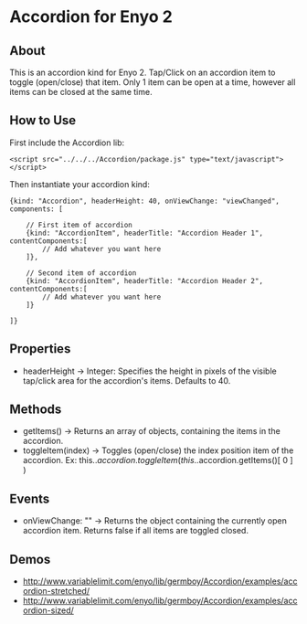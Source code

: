 Accordion for Enyo 2
====================

About
-----

This is an accordion kind for Enyo 2. Tap/Click on an accordion item to toggle (open/close) that item. Only 1 item can be open at a time, however all items can be closed at the same time.


How to Use
----------

First include the Accordion lib:

	<script src="../../../Accordion/package.js" type="text/javascript"></script>

Then instantiate your accordion kind:

	{kind: "Accordion", headerHeight: 40, onViewChange: "viewChanged", components: [
		
		// First item of accordion
		{kind: "AccordionItem", headerTitle: "Accordion Header 1", contentComponents:[
			// Add whatever you want here
		]},
		
		// Second item of accordion
		{kind: "AccordionItem", headerTitle: "Accordion Header 2", contentComponents:[
			// Add whatever you want here
		]}
		
	]}


Properties
----------

- headerHeight -> Integer: Specifies the height in pixels of the visible tap/click area for the accordion's items. Defaults to 40.


Methods
-------
	
- getItems() -> Returns an array of objects, containing the items in the accordion.
- toggleItem(index) -> Toggles (open/close) the index position item of the accordion. Ex: this.$.accordion.toggleItem( this.$.accordion.getItems()[ 0 ] )


Events
------

- onViewChange: "" -> Returns the object containing the currently open accordion item. Returns false if all items are toggled closed.


Demos
-----

- http://www.variablelimit.com/enyo/lib/germboy/Accordion/examples/accordion-stretched/
- http://www.variablelimit.com/enyo/lib/germboy/Accordion/examples/accordion-sized/